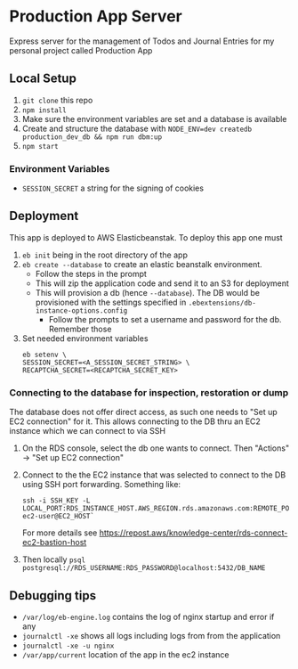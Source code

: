 # Production App Server

Express server for the management of Todos and Journal Entries for my personal project called Production App

## Local Setup

1. `git clone` this repo
2. `npm install`
3. Make sure the environment variables are set and a database is available
4. Create and structure the database with `NODE_ENV=dev createdb production_dev_db && npm run dbm:up`
5. `npm start`

### Environment Variables

- `SESSION_SECRET` a string for the signing of cookies

## Deployment

This app is deployed to AWS Elasticbeanstak. To deploy this app one must

1. `eb init` being in the root directory of the app
2. `eb create --database` to create an elastic beanstalk environment.
   - Follow the steps in the prompt
   - This will zip the application code and send it to an S3 for deployment
   - This will provision a db (hence `--database`). The DB would be provisioned with the settings specified in `.ebextensions/db-instance-options.config`
     - Follow the prompts to set a username and password for the db. Remember those
3. Set needed environment variables
   ```
   eb setenv \
   SESSION_SECRET=<A_SESSION_SECRET_STRING> \
   RECAPTCHA_SECRET=<RECAPTCHA_SECRET_KEY>
   ```

### Connecting to the database for inspection, restoration or dump

The database does not offer direct access, as such one needs to "Set up EC2 connection" for it. This allows connecting to the DB thru an EC2 instance which we can connect to via SSH

1. On the RDS console, select the db one wants to connect. Then "Actions" -> "Set up EC2 connection"
2. Connect to the the EC2 instance that was selected to connect to the DB using SSH port forwarding. Something like:

   ```
   ssh -i SSH_KEY -L LOCAL_PORT:RDS_INSTANCE_HOST.AWS_REGION.rds.amazonaws.com:REMOTE_PORT ec2-user@EC2_HOST`
   ```

   For more details see https://repost.aws/knowledge-center/rds-connect-ec2-bastion-host

3. Then locally `psql postgresql://RDS_USERNAME:RDS_PASSWORD@localhost:5432/DB_NAME`

## Debugging tips

- `/var/log/eb-engine.log` contains the log of nginx startup and error if any
- `journalctl -xe` shows all logs including logs from from the application
- `journalctl -xe -u nginx`
- `/var/app/current` location of the app in the ec2 instance
